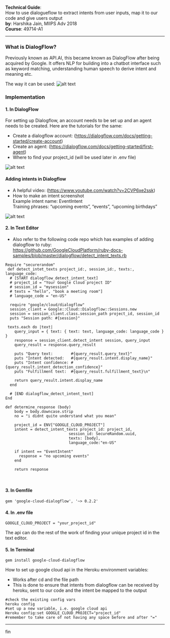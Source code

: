 **Technical Guide**:<br />
How to use dialogueflow to extract intents from user inputs, map it to our code and give users output<br />
**by**: Harshika Jain, MIIPS Adv 2018 <br />
**Course**: 49714-A1
___
### What is DialogFlow? <br />
Previously known as API.AI, this became known as DialogFlow after being acquired by Google. It offers NLP for building into a chatbot interface such as keyword matching, understanding human speech to derive intent and meaning etc.<br />

The way it can be used:
![alt text](https://github.com/Harshikerfuffle/flying-unicorns/blob/master/Images/dialogflow_ruby1.png)

### Implementation<br />
#### 1. In DialogFlow<br />
For setting up Dialogflow, an account needs to be set up and an agent needs to be created. Here are the tutorials for the same:<br />
- Create a dialogflow account: (https://dialogflow.com/docs/getting-started/create-account)<br />
- Create an agent: (https://dialogflow.com/docs/getting-started/first-agent)<br />
- Where to find your project_id (will be used later in .env file)<br />

![alt text](https://github.com/Harshikerfuffle/flying-unicorns/blob/master/Images/image3.png)

#### Adding intents in Dialogflow

- A helpful video: (https://www.youtube.com/watch?v=2CVP6xe2ssk)<br />
- How to make an intent screenshot<br />
Example intent name: EventIntent<br />
Training phrases: “upcoming events”, “events”, “upcoming birthdays”<br />

![alt text](https://github.com/Harshikerfuffle/flying-unicorns/blob/master/Images/image1.png)

#### 2. In Text Editor
- Also refer to the following code repo which has examples of adding dialogflow to ruby: <br /> https://github.com/GoogleCloudPlatform/ruby-docs-samples/blob/master/dialogflow/detect_intent_texts.rb

```
Require "securerandom"
 def detect_intet_texts project_id:, session_id:, texts:, language_code:
  # [START dialogflow_detect_intent_text]
  # project_id = "Your Google Cloud project ID"
  # session_id = "mysession"
  # texts = "hello", "book a meeting room"]
  # language_code = "en-US"

  require "google/cloud/dialogflow"
  session_client = Google::Cloud::Dialogflow::Sessions.new
  session = session_client.class.session_path project_id, session_id
  puts "Session path: #{session}"

 texts.each do |text|
    query_input = { text: { text: text, language_code: language_code } }
    response = session_client.detect_intent session, query_input
    query_result = response.query_result

    puts "Query text:        #{query_result.query_text}"
    puts "Intent detected:   #{query_result.intent.display_name}"
    puts "Intent confidence: #{query_result.intent_detection_confidence}"
    puts "Fulfillment text:  #{query_result.fulfillment_text}\n"
    
    return query_result.intent.display_name
  end
  
  # [END dialogflow_detect_intent_text]
End

def determine_response (body)
    body = body.downcase.strip
    no = "i didnt quite understand what you mean"
    
    project_id = ENV["GOOGLE_CLOUD_PROJECT"]
    intent = detect_intent_texts project_id: project_id,
                            session_id: SecureRandom.uuid,
                            texts: [body],
                            language_code:"en-US"
        
    if intent == "EventIntent"
      response = "no upcoming events"
    end
    
    return response
```
<br />

#### 3. In Gemfile

```
gem 'google-cloud-dialogflow', '~> 0.2.2'
```

#### 4. In .env file

```
GOOGLE_CLOUD_PROJECT = "your_project_id"
```
The api can do the rest of the work of finding your unique project id in the text editor.<br />

#### 5. In Terminal
``` gem install google-cloud-dialogflow ```<br />

How to set up google cloud api in the Heroku environment variables:<br />
- Works after cd and the file path
- This is done to ensure that intents from dialogflow can be received by heroku, sent to our code and the intent be mapped to the output<br />

```
#check the existing config vars
heroku config
#set up a new variable, i.e. google cloud api
Heroku config:set GOOGLE_CLOUD_PROJECT="project_id"
#remember to take care of not having any space before and after "="
```
___

fin


